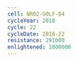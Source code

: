 ```yaml
---
cell: NR02-GOLF-04
cycleYear: 2018
cycle: 22
cycleDate: 2018-22
resistance: 291000
enlightened: 1000000
---
```

